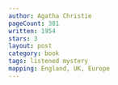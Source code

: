 ```yaml
---
author: Agatha Christie
pageCount: 381
written: 1954
stars: 3
layout: post
category: book
tags: listened mystery
mapping: England, UK, Europe
---
```

